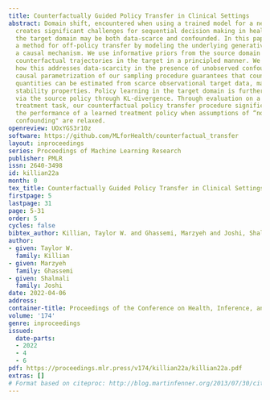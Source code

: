 ```yaml
---
title: Counterfactually Guided Policy Transfer in Clinical Settings
abstract: Domain shift, encountered when using a trained model for a new patient population,
  creates significant challenges for sequential decision making in healthcare since
  the target domain may be both data-scarce and confounded. In this paper, we propose
  a method for off-policy transfer by modeling the underlying generative process with
  a causal mechanism. We use informative priors from the source domain to augment
  counterfactual trajectories in the target in a principled manner. We demonstrate
  how this addresses data-scarcity in the presence of unobserved confounding. The
  causal parametrization of our sampling procedure guarantees that counterfactual
  quantities can be estimated from scarce observational target data, maintaining intuitive
  stability properties. Policy learning in the target domain is further regularized
  via the source policy through KL-divergence. Through evaluation on a simulated sepsis
  treatment task, our counterfactual policy transfer procedure significantly improves
  the performance of a learned treatment policy when assumptions of “no-unobserved
  confounding" are relaxed.
openreview: UOxYGS3r10z
software: https://github.com/MLforHealth/counterfactual_transfer
layout: inproceedings
series: Proceedings of Machine Learning Research
publisher: PMLR
issn: 2640-3498
id: killian22a
month: 0
tex_title: Counterfactually Guided Policy Transfer in Clinical Settings
firstpage: 5
lastpage: 31
page: 5-31
order: 5
cycles: false
bibtex_author: Killian, Taylor W. and Ghassemi, Marzyeh and Joshi, Shalmali
author:
- given: Taylor W.
  family: Killian
- given: Marzyeh
  family: Ghassemi
- given: Shalmali
  family: Joshi
date: 2022-04-06
address:
container-title: Proceedings of the Conference on Health, Inference, and Learning
volume: '174'
genre: inproceedings
issued:
  date-parts:
  - 2022
  - 4
  - 6
pdf: https://proceedings.mlr.press/v174/killian22a/killian22a.pdf
extras: []
# Format based on citeproc: http://blog.martinfenner.org/2013/07/30/citeproc-yaml-for-bibliographies/
---
```

